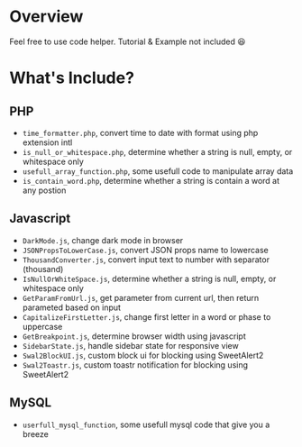 # Overview

Feel free to use code helper. Tutorial & Example not included 😆

# What's Include?

## PHP

- `time_formatter.php`, convert time to date with format using php extension intl
- `is_null_or_whitespace.php`, determine whether a string is null, empty, or whitespace only
- `usefull_array_function.php`, some usefull code to manipulate array data
- `is_contain_word.php`, determine whether a string is contain a word at any postion

## Javascript

- `DarkMode.js`, change dark mode in browser
- `JSONPropsToLowerCase.js`, convert JSON props name to lowercase
- `ThousandConverter.js`, convert input text to number with separator (thousand)
- `IsNullOrWhiteSpace.js`, determine whether a string is null, empty, or whitespace only
- `GetParamFromUrl.js`, get parameter from current url, then return parameted based on input
- `CapitalizeFirstLetter.js`, change first letter in a word or phase to uppercase
- `GetBreakpoint.js`, determine browser width using javascript
- `SidebarState.js`, handle sidebar state for responsive view
- `Swal2BlockUI.js`, custom block ui for blocking using SweetAlert2
- `Swal2Toastr.js`, custom toastr notification for blocking using SweetAlert2

## MySQL

- `userfull_mysql_function`, some usefull mysql code that give you a breeze
